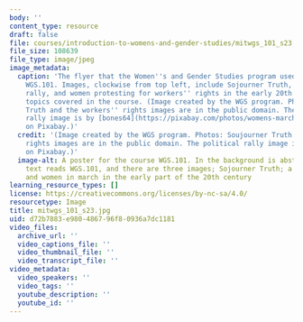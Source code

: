 ```yaml
---
body: ''
content_type: resource
draft: false
file: courses/introduction-to-womens-and-gender-studies/mitwgs_101_s23.jpg
file_size: 108639
file_type: image/jpeg
image_metadata:
  caption: 'The flyer that the Women''s and Gender Studies program used to advertise
    WGS.101. Images, clockwise from top left, include Sojourner Truth, a political
    rally, and women protesting for workers'' rights in the early 20th century, all
    topics covered in the course. (Image created by the WGS program. Photos: Soujourner
    Truth and the workers'' rights images are in the public domain. The political
    rally image is by [bones64](https://pixabay.com/photos/womens-march-political-rally-human-2001567/)
    on Pixabay.)'
  credit: '(Image created by the WGS program. Photos: Soujourner Truth and the workers''
    rights images are in the public domain. The political rally image is by [bones64](https://pixabay.com/photos/womens-march-political-rally-human-2001567/)
    on Pixabay.)'
  image-alt: A poster for the course WGS.101. In the background is abstract art. The
    text reads WGS.101, and there are three images; Sojourner Truth; a political rally;
    and women in march in the early part of the 20th century
learning_resource_types: []
license: https://creativecommons.org/licenses/by-nc-sa/4.0/
resourcetype: Image
title: mitwgs_101_s23.jpg
uid: d72b7883-e980-4867-96f8-0936a7dc1181
video_files:
  archive_url: ''
  video_captions_file: ''
  video_thumbnail_file: ''
  video_transcript_file: ''
video_metadata:
  video_speakers: ''
  video_tags: ''
  youtube_description: ''
  youtube_id: ''
---
```

